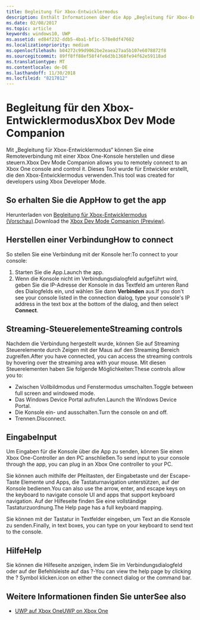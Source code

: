 ```yaml
---
title: Begleitung für Xbox-Entwicklermodus
description: Enthält Informationen über die App „Begleitung für Xbox-Entwicklermodus“.
ms.date: 02/08/2017
ms.topic: article
keywords: windows10, UWP
ms.assetid: ed84f232-ddb5-4ba1-bf1c-578e8df47602
ms.localizationpriority: medium
ms.openlocfilehash: b04272c99d9062be2eaea27aa5b107e6078872f8
ms.sourcegitcommit: 89ff8ff88ef58f4fe6d3b1368fe94f62e59118ad
ms.translationtype: MT
ms.contentlocale: de-DE
ms.lasthandoff: 11/30/2018
ms.locfileid: "8217812"
---
```

# <a name="xbox-dev-mode-companion"></a><span data-ttu-id="3c5e8-104">Begleitung für den Xbox-Entwicklermodus</span><span class="sxs-lookup"><span data-stu-id="3c5e8-104">Xbox Dev Mode Companion</span></span>

<span data-ttu-id="3c5e8-105">Mit „Begleitung für Xbox-Entwicklermodus“ können Sie eine Remoteverbindung mit einer Xbox One-Konsole herstellen und diese steuern.</span><span class="sxs-lookup"><span data-stu-id="3c5e8-105">Xbox Dev Mode Companion allows you to remotely connect to an Xbox One console and control it.</span></span> <span data-ttu-id="3c5e8-106">Dieses Tool wurde für Entwickler erstellt, die den Xbox-Entwicklermodus verwenden.</span><span class="sxs-lookup"><span data-stu-id="3c5e8-106">This tool was created for developers using Xbox Developer Mode.</span></span>

## <a name="how-to-get-the-app"></a><span data-ttu-id="3c5e8-107">So erhalten Sie die App</span><span class="sxs-lookup"><span data-stu-id="3c5e8-107">How to get the app</span></span>  
<span data-ttu-id="3c5e8-108">Herunterladen von [Begleitung für Xbox-Entwicklermodus (Vorschau)](https://www.microsoft.com/store/p/xbox-dev-mode-companion/9nblggh519cp).</span><span class="sxs-lookup"><span data-stu-id="3c5e8-108">Download the [Xbox Dev Mode Companion (Preview)](https://www.microsoft.com/store/p/xbox-dev-mode-companion/9nblggh519cp).</span></span>

## <a name="how-to-connect"></a><span data-ttu-id="3c5e8-109">Herstellen einer Verbindung</span><span class="sxs-lookup"><span data-stu-id="3c5e8-109">How to connect</span></span>   
<span data-ttu-id="3c5e8-110">So stellen Sie eine Verbindung mit der Konsole her:</span><span class="sxs-lookup"><span data-stu-id="3c5e8-110">To connect to your console:</span></span>

1. <span data-ttu-id="3c5e8-111">Starten Sie die App.</span><span class="sxs-lookup"><span data-stu-id="3c5e8-111">Launch the app.</span></span>   
2. <span data-ttu-id="3c5e8-112">Wenn die Konsole nicht im Verbindungsdialogfeld aufgeführt wird, geben Sie die IP-Adresse der Konsole in das Textfeld am unteren Rand des Dialogfelds ein, und wählen Sie dann **Verbinden** aus.</span><span class="sxs-lookup"><span data-stu-id="3c5e8-112">If you don't see your console listed in the connection dialog, type your console's IP address in the text box at the bottom of the dialog, and then select **Connect**.</span></span>

## <a name="streaming-controls"></a><span data-ttu-id="3c5e8-113">Streaming-Steuerelemente</span><span class="sxs-lookup"><span data-stu-id="3c5e8-113">Streaming controls</span></span>
<span data-ttu-id="3c5e8-114">Nachdem die Verbindung hergestellt wurde, können Sie auf Streaming Steuerelemente durch Zeigen mit der Maus auf den Streaming Bereich zugreifen.</span><span class="sxs-lookup"><span data-stu-id="3c5e8-114">After you have connected, you can access the streaming controls by hovering over the streaming area with your mouse.</span></span> <span data-ttu-id="3c5e8-115">Mit diesen Steuerelementen haben Sie folgende Möglichkeiten:</span><span class="sxs-lookup"><span data-stu-id="3c5e8-115">These controls allow you to:</span></span>
* <span data-ttu-id="3c5e8-116">Zwischen Vollbildmodus und Fenstermodus umschalten.</span><span class="sxs-lookup"><span data-stu-id="3c5e8-116">Toggle between full screen and windowed mode.</span></span>
* <span data-ttu-id="3c5e8-117">Das Windows Device Portal aufrufen.</span><span class="sxs-lookup"><span data-stu-id="3c5e8-117">Launch the Windows Device Portal.</span></span>
* <span data-ttu-id="3c5e8-118">Die Konsole ein- und ausschalten.</span><span class="sxs-lookup"><span data-stu-id="3c5e8-118">Turn the console on and off.</span></span>
* <span data-ttu-id="3c5e8-119">Trennen.</span><span class="sxs-lookup"><span data-stu-id="3c5e8-119">Disconnect.</span></span>

## <a name="input"></a><span data-ttu-id="3c5e8-120">Eingabe</span><span class="sxs-lookup"><span data-stu-id="3c5e8-120">Input</span></span>
<span data-ttu-id="3c5e8-121">Um Eingaben für die Konsole über die App zu senden, können Sie einen Xbox One-Controller an den PC anschließen.</span><span class="sxs-lookup"><span data-stu-id="3c5e8-121">To send input to your console through the app, you can plug in an Xbox One controller to your PC.</span></span>   
    
<span data-ttu-id="3c5e8-122">Sie können auch mithilfe der Pfeiltasten, der Eingabetaste und der Escape-Taste Elemente und Apps, die Tastaturnavigation unterstützen, auf der Konsole bedienen.</span><span class="sxs-lookup"><span data-stu-id="3c5e8-122">You can also use the arrow, enter, and escape keys on the keyboard to navigate console UI and apps that support keyboard navigation.</span></span> <span data-ttu-id="3c5e8-123">Auf der Hilfeseite finden Sie eine vollständige Tastaturzuordnung.</span><span class="sxs-lookup"><span data-stu-id="3c5e8-123">The Help page has a full keyboard mapping.</span></span>   
   
<span data-ttu-id="3c5e8-124">Sie können mit der Tastatur in Textfelder eingeben, um Text an die Konsole zu senden.</span><span class="sxs-lookup"><span data-stu-id="3c5e8-124">Finally, in text boxes, you can type on your keyboard to send text to the console.</span></span>   

## <a name="help"></a><span data-ttu-id="3c5e8-125">Hilfe</span><span class="sxs-lookup"><span data-stu-id="3c5e8-125">Help</span></span>
<span data-ttu-id="3c5e8-126">Sie können die Hilfeseite anzeigen, indem Sie im Verbindungsdialogfeld oder auf der Befehlsleiste auf das ?-</span><span class="sxs-lookup"><span data-stu-id="3c5e8-126">You can view the help page by clicking the ?</span></span> <span data-ttu-id="3c5e8-127">Symbol klicken.</span><span class="sxs-lookup"><span data-stu-id="3c5e8-127">icon on either the connect dialog or the command bar.</span></span>

## <a name="see-also"></a><span data-ttu-id="3c5e8-128">Weitere Informationen finden Sie unter</span><span class="sxs-lookup"><span data-stu-id="3c5e8-128">See also</span></span>
- [<span data-ttu-id="3c5e8-129">UWP auf Xbox One</span><span class="sxs-lookup"><span data-stu-id="3c5e8-129">UWP on Xbox One</span></span>](index.md)
